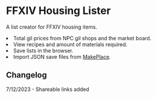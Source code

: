 # FFXIV Housing Lister

A list creator for FFXIV housing items.

<li>Total gil prices from NPC gil shops and the market board.</li>
<li>View recipes and amount of materials required.</li>
<li>Save lists in the browser.</li>
<li>Import JSON save files from <a href="https://makeplace.app/" target="_blank">MakePlace</a>.</li>

## Changelog

7/12/2023 - Shareable links added
